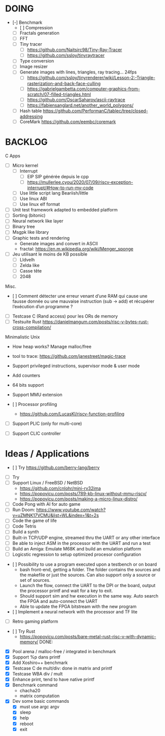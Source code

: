 # DOING

- [-] Benchmark
    - [ ] Compression
    - [ ] Fractals generation
    - [ ] FFT
    - [ ] Tiny tracer
        - [ ] https://github.com/Naitsirc98/Tiny-Ray-Tracer
        - [ ] https://github.com/ssloy/tinyraytracer
    - [ ] Type conversion
    - [ ] Image resizer
    - [ ] Generate images with lines, triangles, ray tracing… 24fps
        - [ ] https://github.com/ssloy/tinyrenderer/wiki/Lesson-2:-Triangle-rasterization-and-back-face-culling
        - [ ] https://gabrielgambetta.com/computer-graphics-from-scratch/07-filled-triangles.html
        - [ ] https://github.com/OscarSaharoy/ascii-raytrace
        - [ ] https://fabiensanglard.net/another_world_polygons/
    - [ ] Hash table https://github.com/PerformanC/tablec/tree/closed-addressing
    - [ ] CoreMark https://github.com/eembc/coremark

# BACKLOG

C Apps

- [ ] Micro kernel
    - [ ] Interrupt
        - [ ] EIP SIP générée depuis le cpp
        - [ ] https://mullerlee.cyou/2020/07/09/riscv-exception-interrupt/#How-to-run-my-code
    - [ ] Use little script lang Beariish/little
    - [ ] Use linux ABI
    - [ ] Use linux elf format
- [ ] Unit test framework adapted to embedded platform
- [ ] Sorting (bitonic)
- [ ] Neural network like layer
- [ ] Binary tree
- [ ] Msgpk like library
- [ ] Graphic tests and rendering
    - Generate images and convert in ASCII
    - fractal: https://en.m.wikipedia.org/wiki/Menger_sponge
- [ ] Jeu utilisant le moins de KB possible
    - [ ] Lldvelh
    - [ ] Zelda like
    - [ ] Casse tête
    - [ ] 2048

Misc.
- [ ] Comment détecter une erreur venant d’une RAM qui cause une fausse donnée ou une mauvaise
      instruction (sub -> add) et récupérer l’exécution d’un programme ?
- [ ] Testcase C (Rand access) pour les ORs de memory
- [ ] Testsuite Rust https://danielmangum.com/posts/risc-v-bytes-rust-cross-compilation/

Minimalistic Unix
- How heap works? Manage malloc/free
- tool to trace: https://github.com/janestreet/magic-trace
- Support privileged instructions, supervisor mode & user mode
- Add counters
- 64 bits support
- Support MMU extension

- [ ] Processor profiling
    - https://github.com/LucasKl/riscv-function-profiling

- [ ] Support PLIC (only for multi-core)
- [ ] Support CLIC controller


# Ideas / Applications

- [ ] Try https://github.com/berry-lang/berry
- [ ] Try
- [ ] Support Linux / FreeBSD / NetBSD
    - https://github.com/cnlohr/mini-rv32ima
    - https://popovicu.com/posts/789-kb-linux-without-mmu-riscv/
    - https://popovicu.com/posts/making-a-micro-linux-distro/
- [ ] Code Pong with AI for auto game
- [ ] Run Doom: https://www.youtube.com/watch?v=uZMNK17VCMU&list=WL&index=1&t=2s
- [ ] Code the game of life
- [ ] Code Tetris
- [ ] Build a synth
- [ ] Built-in TCP/UDP engine, streamed thru the UART or any other interface
- [ ] Be able to inject ASM in the processor with the UART and run a test
- [ ] Build an Amiga: Emulate M68K and build an emulation platform
- [ ] Logicstic regression to setup optimized procesor configuration
- [ ] Possibility to use a program executed upon a testbench or on board
    - bash front-end, getting a folder. The folder contains the sources and
      the makefile or just the sources. Can also support only a source or set
      of sources.
    - Launch the flow, connect the UART to the DPI or the board, output the
      processor printf and wait for a key to exit.
    - Should support sim and hw execution in the same way. Auto search the FPGA
      and auto-connect the UART
    - Able to update the FPGA bitstream with the new program
- [ ] Implement a neural network with the processor and TF lite
- [ ] Retro gaming platform
- [ ] Try Rust
    - https://popovicu.com/posts/bare-metal-rust-risc-v-with-dynamic-memory/
DONE:

- [X] Pool arena / malloc-free / integrated in benchmark
- [X] Support %p dans printf
- [X] Add Xoshiro++ benchmark
- [X] Testcase C de mult/div: done in matrix and printf
- [X] Testcase WBA div / mult
- [X] Enhance print, tend to have native printf
- [X] Benchmark command
    - chacha20
    - matrix computation
- [X] Dev some basic commands
    - [X] must use argc argv
    - [X] sleep
    - [X] help
    - [X] reboot
    - [X] exit
